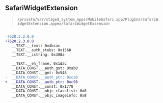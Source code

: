 ## SafariWidgetExtension

> `/private/var/staged_system_apps/MobileSafari.app/PlugIns/SafariWidgetExtension.appex/SafariWidgetExtension`

```diff

-7620.2.2.0.0
+7620.2.3.0.0
   __TEXT.__text: 0x4bcac
   __TEXT.__auth_stubs: 0x1560
   __TEXT.__cstring: 0x308a

   __TEXT.__eh_frame: 0x1dac
   __DATA_CONST.__auth_got: 0xab0
   __DATA_CONST.__got: 0x548
-  __DATA_CONST.__auth_ptr: 0xca0
+  __DATA_CONST.__auth_ptr: 0xc98
   __DATA_CONST.__const: 0x1778
   __DATA_CONST.__objc_classlist: 0x8
   __DATA_CONST.__objc_imageinfo: 0x8

```
